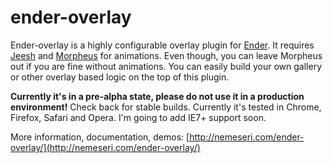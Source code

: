 # ender-overlay

Ender-overlay is a highly configurable overlay plugin for [Ender](http://ender.no.de).
It requires [Jeesh](https://github.com/ender-js/jeesh) and [Morpheus](https://github.com/ded/morpheus) for animations.
Even though, you can leave Morpheus out if you are fine without animations. You can easily build your 
own gallery or other overlay based logic on the top of this plugin. 

**Currently it's in a pre-alpha state, please do not use it in a production environment!**
Check back for stable builds. Currently it's tested in Chrome, Firefox, Safari and Opera. 
I'm going to add IE7+ support soon.

More information, documentation, demos: [http://nemeseri.com/ender-overlay/](http://nemeseri.com/ender-overlay/)